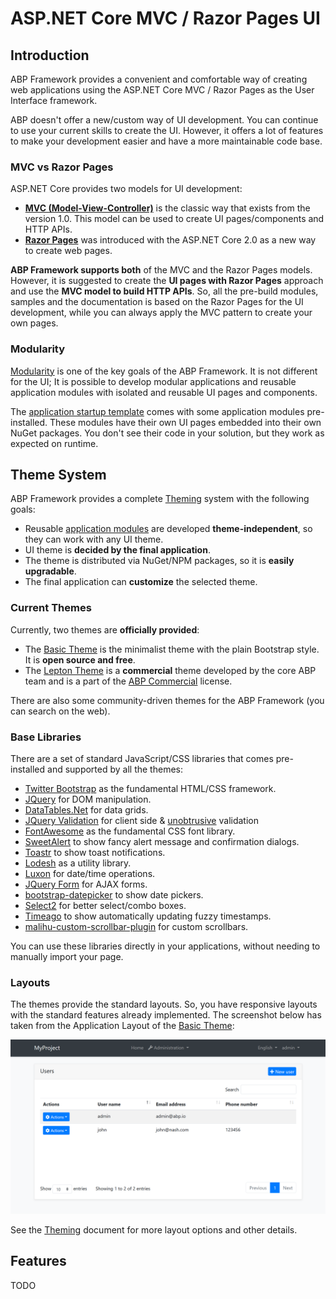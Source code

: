 # ASP.NET Core MVC / Razor Pages UI

## Introduction

ABP Framework provides a convenient and comfortable way of creating web applications using the ASP.NET Core MVC / Razor Pages as the User Interface framework.

ABP doesn't offer a new/custom way of UI development. You can continue to use your current skills to create the UI. However, it offers a lot of features to make your development easier and have a more maintainable code base.

### MVC vs Razor Pages

ASP.NET Core provides two models for UI development:

* **[MVC (Model-View-Controller)](https://docs.microsoft.com/en-us/aspnet/core/mvc/)** is the classic way that exists from the version 1.0. This model can be used to create UI pages/components and HTTP APIs.
* **[Razor Pages](https://docs.microsoft.com/en-us/aspnet/core/razor-pages/)** was introduced with the ASP.NET Core 2.0 as a new way to create web pages.

**ABP Framework supports both** of the MVC and the Razor Pages models. However, it is suggested to create the **UI pages with Razor Pages** approach and use the **MVC model to build HTTP APIs**. So, all the pre-build modules, samples and the documentation is based on the Razor Pages for the UI development, while you can always apply the MVC pattern to create your own pages.

### Modularity

[Modularity](../../Module-Development-Basics.md) is one of the key goals of the ABP Framework. It is not different for the UI; It is possible to develop modular applications and reusable application modules with isolated and reusable UI pages and components.

The [application startup template](../../Startup-Templates/Application.md) comes with some application modules pre-installed. These modules have their own UI pages embedded into their own NuGet packages. You don't see their code in your solution, but they work as expected on runtime.

## Theme System

ABP Framework provides a complete [Theming](Theming.md) system with the following goals:

* Reusable [application modules](../../Modules/Index.md) are developed **theme-independent**, so they can work with any UI theme.
* UI theme is **decided by the final application**.
* The theme is distributed via NuGet/NPM packages, so it is **easily upgradable**.
* The final application can **customize** the selected theme.

### Current Themes

Currently, two themes are **officially provided**:

* The [Basic Theme](Basic-Theme.md) is the minimalist theme with the plain Bootstrap style. It is **open source and free**.
* The [Lepton Theme](https://commercial.abp.io/themes) is a **commercial** theme developed by the core ABP team and is a part of the [ABP Commercial](https://commercial.abp.io/) license.

There are also some community-driven themes for the ABP Framework (you can search on the web).

### Base Libraries

There are a set of standard JavaScript/CSS libraries that comes pre-installed and supported by all the themes:

- [Twitter Bootstrap](https://getbootstrap.com/) as the fundamental HTML/CSS framework.
- [JQuery](https://jquery.com/) for DOM manipulation.
- [DataTables.Net](https://datatables.net/) for data grids.
- [JQuery Validation](https://jqueryvalidation.org/) for client side & [unobtrusive](https://github.com/aspnet/jquery-validation-unobtrusive) validation
- [FontAwesome](https://fontawesome.com/) as the fundamental CSS font library.
- [SweetAlert](https://sweetalert.js.org/) to show fancy alert message and confirmation dialogs.
- [Toastr](https://github.com/CodeSeven/toastr) to show toast notifications.
- [Lodesh](https://lodash.com/) as a utility library.
- [Luxon](https://moment.github.io/luxon/) for date/time operations.
- [JQuery Form](https://github.com/jquery-form/form) for AJAX forms.
- [bootstrap-datepicker](https://github.com/uxsolutions/bootstrap-datepicker) to show date pickers.
- [Select2](https://select2.org/) for better select/combo boxes.
- [Timeago](http://timeago.yarp.com/) to show automatically updating fuzzy timestamps.
- [malihu-custom-scrollbar-plugin](https://github.com/malihu/malihu-custom-scrollbar-plugin) for custom scrollbars.

You can use these libraries directly in your applications, without needing to manually import your page.

### Layouts

The themes provide the standard layouts. So, you have responsive layouts with the standard features already implemented. The screenshot below has taken from the Application Layout of the [Basic Theme](Basic-Theme.md):

![basic-theme-application-layout](../../images/basic-theme-application-layout.png)

See the [Theming](Theming.md) document for more layout options and other details.

## Features

TODO